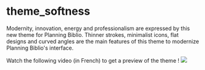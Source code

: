 # theme_softness

Modernity, innovation, energy and professionalism are expressed by this new theme for Planning Biblio.
Thinner strokes, minimalist icons, flat designs and curved angles are the main features of this theme to modernize Planning Biblio's interface.

Watch the following video (in French) to get a preview of the theme !
![](https://youtu.be/TRYpmR6k_bw)
